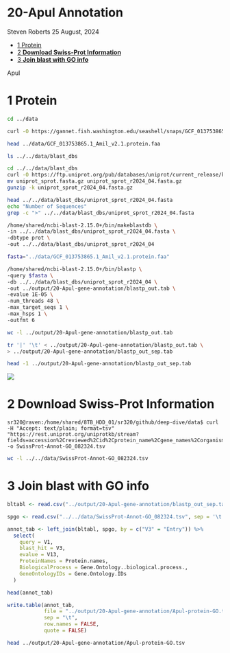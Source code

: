 20-Apul Annotation
================
Steven Roberts
25 August, 2024

- <a href="#1-protein" id="toc-1-protein">1 Protein</a>
- <a href="#2-download-swiss-prot-information"
  id="toc-2-download-swiss-prot-information">2 <strong>Download Swiss-Prot
  Information</strong></a>
- <a href="#3-join-blast-with-go-info"
  id="toc-3-join-blast-with-go-info">3 <strong>Join blast with GO
  info</strong></a>

Apul

# 1 Protein

``` bash
cd ../data

curl -O https://gannet.fish.washington.edu/seashell/snaps/GCF_013753865.1_Amil_v2.1.protein.faa
```

``` bash
head ../data/GCF_013753865.1_Amil_v2.1.protein.faa
```

``` bash
ls ../../data/blast_dbs
```

``` bash
cd ../../data/blast_dbs
curl -O https://ftp.uniprot.org/pub/databases/uniprot/current_release/knowledgebase/complete/uniprot_sprot.fasta.gz
mv uniprot_sprot.fasta.gz uniprot_sprot_r2024_04.fasta.gz
gunzip -k uniprot_sprot_r2024_04.fasta.gz
```

``` bash
head ../../data/blast_dbs/uniprot_sprot_r2024_04.fasta
echo "Number of Sequences"
grep -c ">" ../../data/blast_dbs/uniprot_sprot_r2024_04.fasta
```

``` bash
/home/shared/ncbi-blast-2.15.0+/bin/makeblastdb \
-in ../../data/blast_dbs/uniprot_sprot_r2024_04.fasta \
-dbtype prot \
-out ../../data/blast_dbs/uniprot_sprot_r2024_04
```

``` bash
fasta="../data/GCF_013753865.1_Amil_v2.1.protein.faa"

/home/shared/ncbi-blast-2.15.0+/bin/blastp \
-query $fasta \
-db ../../data/blast_dbs/uniprot_sprot_r2024_04 \
-out ../output/20-Apul-gene-annotation/blastp_out.tab \
-evalue 1E-05 \
-num_threads 48 \
-max_target_seqs 1 \
-max_hsps 1 \
-outfmt 6
```

``` bash
wc -l ../output/20-Apul-gene-annotation/blastp_out.tab
```

``` bash
tr '|' '\t' < ../output/20-Apul-gene-annotation/blastp_out.tab \
> ../output/20-Apul-gene-annotation/blastp_out_sep.tab

head -1 ../output/20-Apul-gene-annotation/blastp_out_sep.tab
```

![](http://gannet.fish.washington.edu/seashell/snaps/Monosnap__in_UniProtKB_search_571864__UniProt_2024-08-23_16-18-03.png)

# 2 **Download Swiss-Prot Information**

    sr320@raven:/home/shared/8TB_HDD_01/sr320/github/deep-dive/data$ curl -H "Accept: text/plain; format=tsv" "https://rest.uniprot.org/uniprotkb/stream?fields=accession%2Creviewed%2Cid%2Cprotein_name%2Cgene_names%2Corganism_name%2Clength%2Cgo_p%2Cgo_c%2Cgo%2Cgo_f%2Cgo_id&format=tsv&query=%28*%29+AND+%28reviewed%3Atrue%29" -o SwissProt-Annot-GO_082324.tsv

``` bash
wc -l ../../data/SwissProt-Annot-GO_082324.tsv 
```

# 3 **Join blast with GO info**

``` r
bltabl <- read.csv("../output/20-Apul-gene-annotation/blastp_out_sep.tab", sep = '\t', header = FALSE)

spgo <- read.csv("../../data/SwissProt-Annot-GO_082324.tsv", sep = '\t', header = TRUE)
```

``` r
annot_tab <- left_join(bltabl, spgo, by = c("V3" = "Entry")) %>%
  select(
    query = V1,
    blast_hit = V3,
    evalue = V13,
    ProteinNames = Protein.names,
    BiologicalProcess = Gene.Ontology..biological.process.,
    GeneOntologyIDs = Gene.Ontology.IDs
  )
```

``` r
head(annot_tab)
```

``` r
write.table(annot_tab, 
            file = "../output/20-Apul-gene-annotation/Apul-protein-GO.tsv", 
            sep = "\t", 
            row.names = FALSE, 
            quote = FALSE)
```

``` bash
head ../output/20-Apul-gene-annotation/Apul-protein-GO.tsv
```
